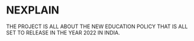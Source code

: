 # NEXPLAIN
THE PROJECT IS ALL ABOUT THE NEW EDUCATION POLICY THAT IS ALL SET TO RELEASE IN THE YEAR 2022 IN INDIA.
